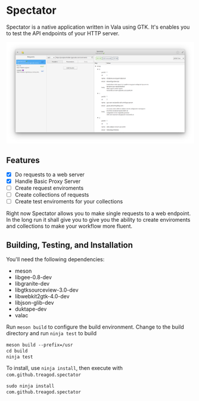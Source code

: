 # Spectator

Spectator is a native application written in Vala using GTK. It's enables you to test the
API endpoints of your HTTP server.

![Screenshot GET JSON](screenshots/Screenshot%20from%202019-02-03%2013.16.49.png)

## Features

- [x] Do requests to a web server
- [x] Handle Basic Proxy Server
- [ ] Create request enviroments
- [ ] Create collections of requests
- [ ] Create test enviroments for your collections

Right now Spectator allows you to make single requests to a web endpoint. In the long run
it shall give you to give you the ability to create enviroments and collections to make
your workflow more fluent.

## Building, Testing, and Installation

You'll need the following dependencies:
* meson
* libgee-0.8-dev
* libgranite-dev
* libgtksourceview-3.0-dev
* libwebkit2gtk-4.0-dev
* libjson-glib-dev
* duktape-dev
* valac

Run `meson build` to configure the build environment. Change to the build directory and run `ninja test` to build

    meson build --prefix=/usr
    cd build
    ninja test

To install, use `ninja install`, then execute with `com.github.treagod.spectator`

    sudo ninja install
    com.github.treagod.spectator
